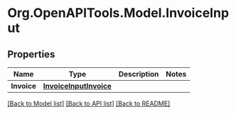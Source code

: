 # Org.OpenAPITools.Model.InvoiceInput

## Properties

Name | Type | Description | Notes
------------ | ------------- | ------------- | -------------
**Invoice** | [**InvoiceInputInvoice**](InvoiceInputInvoice.md) |  | 

[[Back to Model list]](../README.md#documentation-for-models) [[Back to API list]](../README.md#documentation-for-api-endpoints) [[Back to README]](../README.md)

